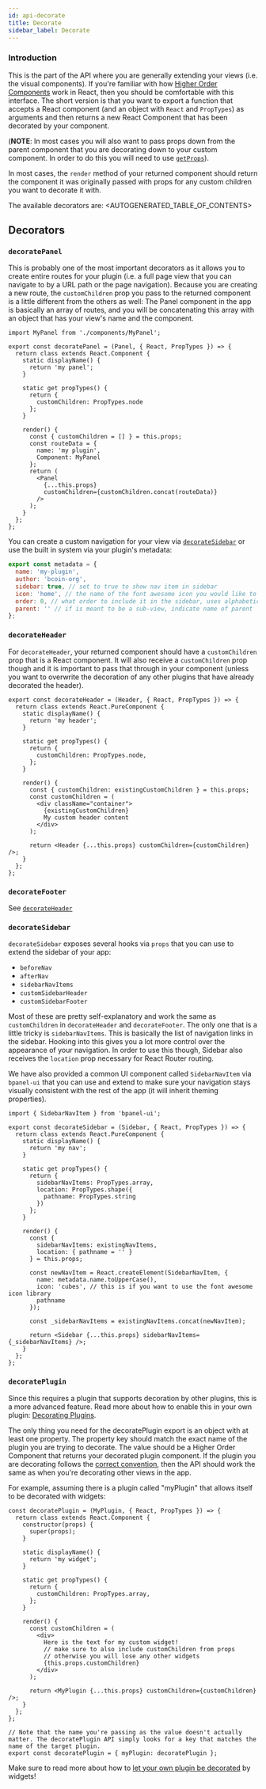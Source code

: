 ```yaml
---
id: api-decorate
title: Decorate
sidebar_label: Decorate
---
```


### Introduction
This is the part of the API where you are generally extending your views (i.e. the visual components). If you're familiar with how [Higher Order Components](https://medium.com/@franleplant/react-higher-order-components-in-depth-cf9032ee6c3e) work in React, then you should be comfortable with this interface. The short version is that you want to export a function that accepts a React component (and an object with `React` and `PropTypes`) as arguments and then returns a new React Component that has been decorated by your component.

(**NOTE**: In most cases you will also want to pass props down from the parent component that you are decorating down to your custom component. In order to do this you will need to use [`getProps`](/bpanel-docs/docs/api-getprops.html)).

In most cases, the `render` method of your returned component should return the component it was originally passed with props for any custom children you want to decorate it with.

The available decorators are:
<AUTOGENERATED_TABLE_OF_CONTENTS>

## Decorators
### `decoratePanel`
This is probably one of the most important decorators as it allows you to create entire routes for your plugin (i.e. a full page view that you can navigate to by a URL path or the page navigation). Because you are creating a new route, the `customChildren` prop you pass to the returned component is a little different from the others as well: The Panel component in the app is basically an array of routes, and you will be concatenating this array with an object that has your view's name and the component.

```
import MyPanel from './components/MyPanel';

export const decoratePanel = (Panel, { React, PropTypes }) => {
  return class extends React.Component {
    static displayName() {
      return 'my panel';
    }

    static get propTypes() {
      return {
        customChildren: PropTypes.node
      };
    }

    render() {
      const { customChildren = [] } = this.props;
      const routeData = {
        name: 'my plugin',
        Component: MyPanel
      };
      return (
        <Panel
          {...this.props}
          customChildren={customChildren.concat(routeData)}
        />
      );
    }
  };
};
```

You can create a custom navigation for your view via [`decorateSidebar`](#decorateSidebar) or use the built in system via your plugin's metadata:

``` javascript
export const metadata = {
  name: 'my-plugin',
  author: 'bcoin-org',
  sidebar: true, // set to true to show nav item in sidebar
  icon: 'home', // the name of the font awesome icon you would like to use
  order: 0, // what order to include it in the sidebar, uses alphabetical as a fallback in case of collisions)
  parent: '' // if is meant to be a sub-view, indicate name of parent
};
```

### `decorateHeader`
For `decorateHeader`, your returned component should have a `customChildren` prop that is a React component. It will also receive a `customChildren` prop though and it is important to pass that through in your component (unless you want to overwrite the decoration of any other plugins that have already decorated the header).

```
export const decorateHeader = (Header, { React, PropTypes }) => {
  return class extends React.PureComponent {
    static displayName() {
      return 'my header';
    }

    static get propTypes() {
      return {
        customChildren: PropTypes.node,
      };
    }

    render() {
      const { customChildren: existingCustomChildren } = this.props;
      const customChildren = (
        <div className="container">
          {existingCustomChildren}
          My custom header content
        </div>
      );

      return <Header {...this.props} customChildren={customChildren} />;
    }
  };
};
```

### `decorateFooter`
See [`decorateHeader`](#decorateHeader)

### `decorateSidebar`
`decorateSidebar` exposes several hooks via `props` that you can use to extend the sidebar of your app:

- `beforeNav`
- `afterNav`
- `sidebarNavItems`
- `customSidebarHeader`
- `customSidebarFooter`

Most of these are pretty self-explanatory and work the same as `customChildren` in `decorateHeader` and `decorateFooter`. The only one that is a little tricky is `sidebarNavItems`. This is basically the list of navigation links in the sidebar. Hooking into this gives you a lot more control over the appearance of your navigation. In order to use this though, Sidebar also receives the `location` prop necessary for React Router routing.

We have also provided a common UI component called `SidebarNavItem` via `bpanel-ui` that you can use and extend to make sure your navigation stays visually consistent with the rest of the app (it will inherit theming properties).

```
import { SidebarNavItem } from 'bpanel-ui';

export const decorateSidebar = (Sidebar, { React, PropTypes }) => {
  return class extends React.PureComponent {
    static displayName() {
      return 'my nav';
    }

    static get propTypes() {
      return {
        sidebarNavItems: PropTypes.array,
        location: PropTypes.shape({
          pathname: PropTypes.string
        })
      };
    }

    render() {
      const {
        sidebarNavItems: existingNavItems,
        location: { pathname = '' }
      } = this.props;

      const newNavItem = React.createElement(SidebarNavItem, {
        name: metadata.name.toUpperCase(),
        icon: 'cubes', // this is if you want to use the font awesome icon library
        pathname
      });

      const _sidebarNavItems = existingNavItems.concat(newNavItem);

      return <Sidebar {...this.props} sidebarNavItems={_sidebarNavItems} />;
    }
  };
};
```

### `decoratePlugin`
Since this requires a plugin that supports decoration by other plugins, this is a more advanced feature. Read more about how to enable this in your own plugin: [Decorating Plugins](/bpanel-docs/docs/api-decorate-plugins.html).

The only thing you need for the decoratePlugin export is an object with at least one property. The property key should match the exact name of the plugin you are trying to decorate. The value should be a Higher Order Component that returns your decorated plugin component. If the plugin you are decorating follows the [correct convention](/bpanel-docs/docs/api-decorate-plugins.html), then the API should work the same as when you're decorating other views in the app.

For example, assuming there is a plugin called "myPlugin" that allows itself to be decorated with widgets:

```
const decoratePlugin = (MyPlugin, { React, PropTypes }) => {
  return class extends React.Component {
    constructor(props) {
      super(props);
    }

    static displayName() {
      return 'my widget';
    }

    static get propTypes() {
      return {
        customChildren: PropTypes.array,
      };
    }

    render() {
      const customChildren = (
        <div>
          Here is the text for my custom widget!
          // make sure to also include customChildren from props
          // otherwise you will lose any other widgets
          {this.props.customChildren}
        </div>
      );

      return <MyPlugin {...this.props} customChildren={customChildren} />;
    }
  };
};

// Note that the name you're passing as the value doesn't actually matter. The decoratePlugin API simply looks for a key that matches the name of the target plugin.
export const decoratePlugin = { myPlugin: decoratePlugin };
```

Make sure to read more about how to [let your own plugin be decorated](/bpanel-docs/docs/api-decorate-plugins.html) by widgets!